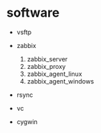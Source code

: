 # software
* vsftp

* zabbix
  1. zabbix_server
  2. zabbix_proxy
  3. zabbix_agent_linux
  4. zabbix_agent_windows

* rsync

* vc

* cygwin


